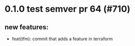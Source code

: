 # 0.1.0 test semver pr 64 (#710)

## new features:
* feat(tfm): commit that adds a feature in terraform

